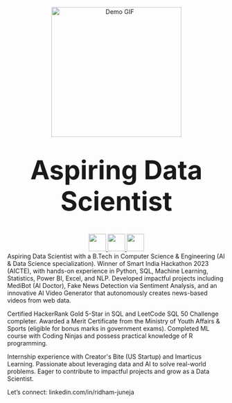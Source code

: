 <div align="center">
  <img src="https://github.com/user-attachments/assets/09c7a5d7-e984-401a-bde8-9ad45d4c54ff" width="300" alt="Demo GIF"/>
  
<div align="center">
  <h1 style="font-size: 60px; font-weight: bold; margin-top: 40px;">
    Aspiring Data Scientist
  </h1>
</div>

</div>
<div align="center">
  <a href="https://www.linkedin.com/in/ridham-juneja/" target="_blank">
    <img src="https://img.shields.io/badge/-LinkedIn-0A66C2?style=for-the-badge&logo=linkedin&logoColor=white" height="40"/>
  </a>
  <a href="https://leetcode.com/Ridham0100/" target="_blank">
    <img src="https://img.shields.io/badge/-LeetCode-FFA116?style=for-the-badge&logo=leetcode&logoColor=white" height="40"/>
  </a>
  <a href="https://drive.google.com/file/d/1f4JdNlOG8nRY6MjWooEy6a1Il0gUX52l/view?usp=drivesdk" target="_blank">
    <img src="https://img.shields.io/badge/-Resume-4285F4?style=for-the-badge&logo=google-drive&logoColor=white" height="40"/>
  </a>
</div>
Aspiring Data Scientist with a B.Tech in Computer Science & Engineering (AI & Data Science specialization). Winner of Smart India Hackathon 2023 (AICTE), with hands-on experience in Python, SQL, Machine Learning, Statistics, Power BI, Excel, and NLP. Developed impactful projects including MediBot (AI Doctor), Fake News Detection via Sentiment Analysis, and an innovative AI Video Generator that autonomously creates news-based videos from web data.

Certified HackerRank Gold 5-Star in SQL and LeetCode SQL 50 Challenge completer. Awarded a Merit Certificate from the Ministry of Youth Affairs & Sports (eligible for bonus marks in government exams). Completed ML course with Coding Ninjas and possess practical knowledge of R programming.

Internship experience with Creator's Bite (US Startup) and Imarticus Learning. Passionate about leveraging data and AI to solve real-world problems. Eager to contribute to impactful projects and grow as a Data Scientist.

Let’s connect: linkedin.com/in/ridham-juneja
